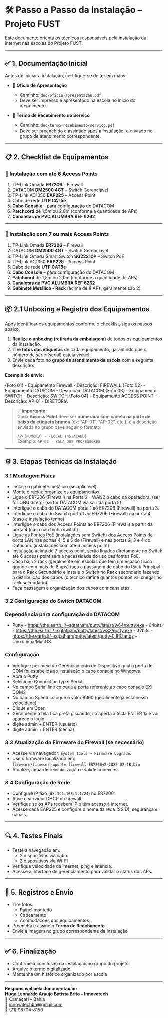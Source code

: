 # 🛠️ Passo a Passo da Instalação – Projeto FUST

Este documento orienta os técnicos responsáveis pela instalação da internet nas escolas do Projeto FUST.

---

## ✅ 1. Documentação Inicial

Antes de iniciar a instalação, certifique-se de ter em mãos:

- 📄 **Ofício de Apresentação**  
  - Caminho: `doc/oficio-apresentacao.pdf`  
  - Deve ser impresso e apresentado na escola no início do atendimento.

- 📝 **Termo de Recebimento do Serviço**  
  - Caminho: `doc/termo-recebimento-servico.pdf`  
  - Deve ser preenchido e assinado após a instalação, e enviado no grupo de atendimento correspondente.

---

## 📋 2. Checklist de Equipamentos

### 🔻 Instalação com até 6 Access Points

1. TP-Link Omada **ER7206** – Firewall  
2. DATACOM **DM2500 4GT** – Switch Gerenciável  
3. TP-Link AC1350 **EAP225** – Access Point  
4. Cabo de rede **UTP CAT5e**  
5. **Cabo Console** – para configuração do DATACOM  
6. **Patchcord** de 1,5m ou 2,0m (conforme a quantidade de APs)  
7. **Canaletas de PVC ALUMBRA REF 6262**

---

### 🔺 Instalação com 7 ou mais Access Points

1. TP-Link Omada **ER7206** – Firewall  
2. DATACOM **DM2500 4GT** – Switch Gerenciável  
3. TP-Link Omada Smart Switch **SG22210P** – Switch PoE  
4. TP-Link AC1350 **EAP225** – Access Point  
5. Cabo de rede **UTP CAT5e**  
6. **Cabo Console** – para configuração do DATACOM  
7. **Patchcord** de 1,5m ou 2,0m (conforme a quantidade de APs)  
8. **Canaletas de PVC ALUMBRA REF 6262**  
9. **Gabinete Metálico - Rack** (acima de 8 APs, geralmente são 2)

---

## 📦 2.1 Unboxing e Registro dos Equipamentos

Após identificar os equipamentos conforme o checklist, siga os passos abaixo:

1. **Realize o unboxing (retirada da embalagem)** de todos os equipamentos da instalação.
2. **Tire fotos das etiquetas** de cada equipamento, garantindo que o número de série (serial) esteja visível.
3. Envie cada foto no **grupo de atendimento da escola** com a seguinte descrição:

**Exemplo de envio:**

{Foto 01} - Equipamento Firewall - Descrição: FIREWALL
{Foto 02} - Equipamento DATACOM - Descrição: DATACOM
{Foto 03} - Equipamento SWITCH - Descrição: SWITCH
{Foto 04} - Equipamento ACCESS POINT - Descrição: AP-01 - DIRETORIA


> 💡 **Importante:**  
> Cada **Access Point** deve ser **numerado com caneta na parte de baixo da etiqueta branca** (ex: "AP-01", "AP-02", etc.), e a descrição enviada no grupo deve seguir o formato:
>
> `AP-{NÚMERO} - {LOCAL INSTALADO}`  
> Exemplo: `AP-03 - SALA DOS PROFESSORES`

---

## ⚙️ 3. Etapas Técnicas da Instalação

### 3.1 Montagem Física

- Instale o gabinete metálico (se aplicável).
- Monte o rack e organize os equipamentos.
- Ligue o ER7206 (Firewall) na Porta 2 - WAN2 o cabo da operadora. (se for ONU direto) (se for DATACOM via sair da porta 5)
- Interligue o cabo do DATACOM porta 1 ao ER7206 (Firewall) na porta 3.
- Interligue o cabo do Switch porta 1 ao ER7206 (Firewall) na porta 4.(caso a instalação tenha)
- Interligue o cabo dos Access Points ao ER7206 (Firewall) a partir da porta 4 (caso não tenha switch)
- Ligue as Fontes PoE (instalações sem Switch) dos Access Points da porta LAN nas portas 4, 5 e 6 do (Firewall) e nas portas 2, 3 e 4 do Datacom. (instalações com até 6 access point)
- Instalação acima de 7 access point, serão ligados diretamente no Switch até 6 access point sem a necessidade do uso das fontes PoE.
- Caso haja 2 rack (geralmente em escolas que tem um espaço fisico grande com mais de 8 aps) faça a passagem de cabo do Rack Principal para o Rack Secundário e instale o Switch no Rack secondário fazendo a distribuição dos cabos (o tecnico define quantos pontos vai chegar no rack secundário)
- Faça passagem e organização dos cabos com canaletas.

### 3.2 Configuração do Switch DATACOM

### Dependência para configuração do DATACOM
- Putty - https://the.earth.li/~sgtatham/putty/latest/w64/putty.exe - 64bits
        - https://the.earth.li/~sgtatham/putty/latest/w32/putty.exe - 32bits
        - https://the.earth.li/~sgtatham/putty/latest/putty-0.83.tar.gz - Unix/Linux/MacOS
### Configuração
- Verifique por meio do Gerenciamento de Dispositivo qual a porta de COM foi estabelida ao instalação o cabo console no Windows.
- Abra o Putty
- Selecione Connection type: Serial
- No campo Serial line coloque a porta referente ao cabo conselo EX: COM3
- No campo Speed coloque o valor 9600 (geralmente já está nessa velocidade)
- Clique em Open
- Geralmente a tela fica preta piscando, só aperta a tecla ENTER 1x e vai aparece o login
- digite admin + ENTER (usuário)
- digite admin + ENTER (senha)

### 3.3 Atualização do Firmware do Firewall (se necessário)

- Acesse via navegador: `System Tools → Firmware Upgrade`.
- Use o firmware localizado em:  
  `firmware/firmware-update-firewall-ER7206v2-2025-02-18.bin`
- Atualize, aguarde reinicialização e valide conexões.

### 3.4 Configuração de Rede

- Configure IP fixo (ex: `192.168.1.1/24`) no ER7206.
- Ative o servidor DHCP no firewall.
- Verifique se os APs recebem IP e têm acesso à internet.
- Acesse cada EAP225 e configure o nome da rede (SSID), segurança e canais.

---

## 🔍 4. Testes Finais

- Teste a navegação em:
  - 2 dispositivos via cabo
  - 2 dispositivos via Wi-Fi
- Verifique velocidade da internet, ping e latência.
- Acesse a interface de gerenciamento para validar o status dos APs.

---

## 📸 5. Registros e Envio

- Tire fotos:
  - Painel montado
  - Cabeamento
  - Acomodações dos equipamentos
- Preencha e assine o **Termo de Recebimento**
- Envie a imagem no grupo correspondente da instalação

---

## ✅ 6. Finalização

- Confirme a conclusão da instalação no grupo do projeto
- Arquive o termo digitalizado
- Mantenha um histórico organizado por escola

---

**Responsável pela documentação:**  
**Hugo Leonardo Araujo Batista Brito – Innovatech**  
📍 Camaçari – Bahia  
📧 innovatechba@gmail.com  
📱 (71) 98704-8150
